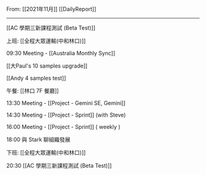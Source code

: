 From: [[2021年11月]]
[[DailyReport]]

---

[[AC 學期三新課程測試 (Beta Test)]]

上班: [[全程大眾運輸(中和林口)]]

09:30 Meeting - [[Australia Monthly Sync]]
 
[[大Paul's 10 samples upgrade]]

[[Andy 4 samples test]]

午餐: [[林口 7F 餐廳]]

13:30 Meeting - [[Project - Gemini SE, Gemini]]

14:30 Meeting - [[Project - Sprint]] (with Steve)

16:00 Meeting - [[Project - Sprint]] ( weekly )

18:00 與 Stark 聊組織發展

下班: [[全程大眾運輸(中和林口)]]

20:30 [[AC 學期三新課程測試 (Beta Test)]]

